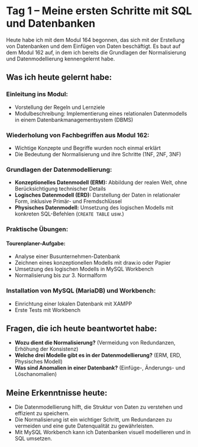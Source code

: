 # Tag 1 – Meine ersten Schritte mit SQL und Datenbanken

Heute habe ich mit dem Modul 164 begonnen, das sich mit der Erstellung von Datenbanken und dem Einfügen von Daten beschäftigt. Es baut auf dem Modul 162 auf, in dem ich bereits die Grundlagen der Normalisierung und Datenmodellierung kennengelernt habe.

## Was ich heute gelernt habe:

### Einleitung ins Modul:
- Vorstellung der Regeln und Lernziele
- Modulbeschreibung: Implementierung eines relationalen Datenmodells in einem Datenbankmanagementsystem (DBMS)

### Wiederholung von Fachbegriffen aus Modul 162:
- Wichtige Konzepte und Begriffe wurden noch einmal erklärt
- Die Bedeutung der Normalisierung und ihre Schritte (1NF, 2NF, 3NF)

### Grundlagen der Datenmodellierung:
- **Konzeptionelles Datenmodell (ERM):** Abbildung der realen Welt, ohne Berücksichtigung technischer Details
- **Logisches Datenmodell (ERD):** Darstellung der Daten in relationaler Form, inklusive Primär- und Fremdschlüssel
- **Physisches Datenmodell:** Umsetzung des logischen Modells mit konkreten SQL-Befehlen (`CREATE TABLE` usw.)

### Praktische Übungen:

#### Tourenplaner-Aufgabe:
- Analyse einer Busunternehmen-Datenbank
- Zeichnen eines konzeptionellen Modells mit draw.io oder Papier
- Umsetzung des logischen Modells in MySQL Workbench
- Normalisierung bis zur 3. Normalform

### Installation von MySQL (MariaDB) und Workbench:
- Einrichtung einer lokalen Datenbank mit XAMPP
- Erste Tests mit Workbench

## Fragen, die ich heute beantwortet habe:

- **Wozu dient die Normalisierung?** (Vermeidung von Redundanzen, Erhöhung der Konsistenz)
- **Welche drei Modelle gibt es in der Datenmodellierung?** (ERM, ERD, Physisches Modell)
- **Was sind Anomalien in einer Datenbank?** (Einfüge-, Änderungs- und Löschanomalien)

## Meine Erkenntnisse heute:
- Die Datenmodellierung hilft, die Struktur von Daten zu verstehen und effizient zu speichern.
- Die Normalisierung ist ein wichtiger Schritt, um Redundanzen zu vermeiden und eine gute Datenqualität zu gewährleisten.
- Mit MySQL Workbench kann ich Datenbanken visuell modellieren und in SQL umsetzen.
